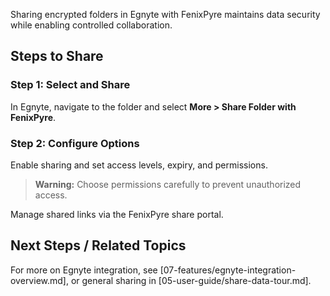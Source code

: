 
Sharing encrypted folders in Egnyte with FenixPyre maintains data security while enabling controlled collaboration.

## Steps to Share

### Step 1: Select and Share
In Egnyte, navigate to the folder and select **More > Share Folder with FenixPyre**.

<!-- IMG: ./media/05-user-guide/share-egnyte-step1.png | Alt: Egnyte share option -->

### Step 2: Configure Options
Enable sharing and set access levels, expiry, and permissions.

<!-- IMG: ./media/05-user-guide/share-egnyte-step2.png | Alt: Sharing configuration window -->

> **Warning:** Choose permissions carefully to prevent unauthorized access.

Manage shared links via the FenixPyre share portal.

## Next Steps / Related Topics
For more on Egnyte integration, see [07-features/egnyte-integration-overview.md], or general sharing in [05-user-guide/share-data-tour.md].